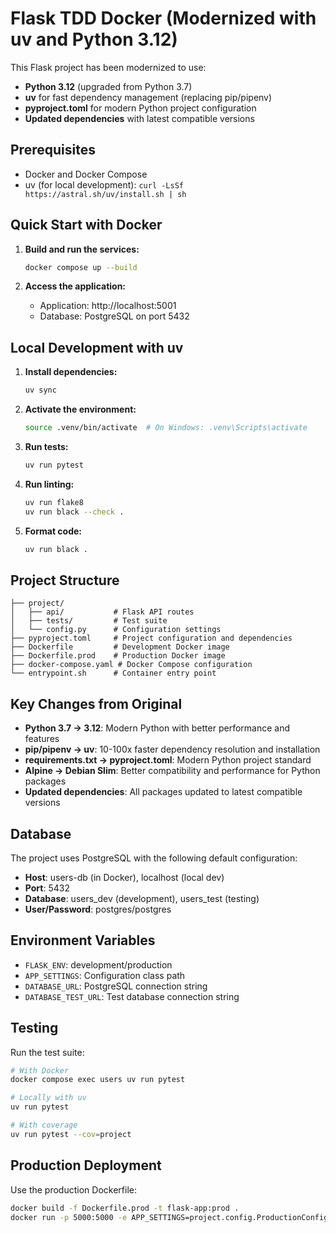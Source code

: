 # Flask TDD Docker (Modernized with uv and Python 3.12)

This Flask project has been modernized to use:
- **Python 3.12** (upgraded from Python 3.7)
- **uv** for fast dependency management (replacing pip/pipenv)
- **pyproject.toml** for modern Python project configuration
- **Updated dependencies** with latest compatible versions

## Prerequisites

- Docker and Docker Compose
- uv (for local development): `curl -LsSf https://astral.sh/uv/install.sh | sh`

## Quick Start with Docker

1. **Build and run the services:**
   ```bash
   docker compose up --build
   ```

2. **Access the application:**
   - Application: http://localhost:5001
   - Database: PostgreSQL on port 5432

## Local Development with uv

1. **Install dependencies:**
   ```bash
   uv sync
   ```

2. **Activate the environment:**
   ```bash
   source .venv/bin/activate  # On Windows: .venv\Scripts\activate
   ```

3. **Run tests:**
   ```bash
   uv run pytest
   ```

4. **Run linting:**
   ```bash
   uv run flake8
   uv run black --check .
   ```

5. **Format code:**
   ```bash
   uv run black .
   ```

## Project Structure

```
├── project/
│   ├── api/           # Flask API routes
│   ├── tests/         # Test suite
│   └── config.py      # Configuration settings
├── pyproject.toml     # Project configuration and dependencies
├── Dockerfile         # Development Docker image
├── Dockerfile.prod    # Production Docker image
├── docker-compose.yaml # Docker Compose configuration
└── entrypoint.sh      # Container entry point
```

## Key Changes from Original

- **Python 3.7 → 3.12**: Modern Python with better performance and features
- **pip/pipenv → uv**: 10-100x faster dependency resolution and installation
- **requirements.txt → pyproject.toml**: Modern Python project standard
- **Alpine → Debian Slim**: Better compatibility and performance for Python packages
- **Updated dependencies**: All packages updated to latest compatible versions

## Database

The project uses PostgreSQL with the following default configuration:
- **Host**: users-db (in Docker), localhost (local dev)
- **Port**: 5432
- **Database**: users_dev (development), users_test (testing)
- **User/Password**: postgres/postgres

## Environment Variables

- `FLASK_ENV`: development/production
- `APP_SETTINGS`: Configuration class path
- `DATABASE_URL`: PostgreSQL connection string
- `DATABASE_TEST_URL`: Test database connection string

## Testing

Run the test suite:
```bash
# With Docker
docker compose exec users uv run pytest

# Locally with uv
uv run pytest

# With coverage
uv run pytest --cov=project
```

## Production Deployment

Use the production Dockerfile:
```bash
docker build -f Dockerfile.prod -t flask-app:prod .
docker run -p 5000:5000 -e APP_SETTINGS=project.config.ProductionConfig flask-app:prod
```
